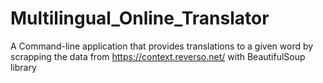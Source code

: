 # Multilingual_Online_Translator
A Command-line application that provides translations to a given word by scrapping the data from https://context.reverso.net/ with BeautifulSoup library

